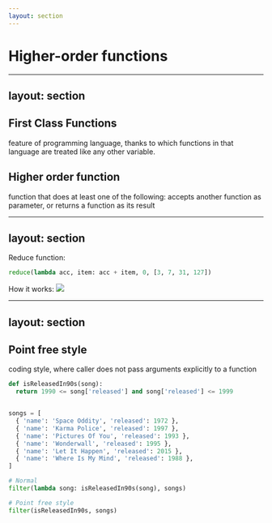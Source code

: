 ```yaml
---
layout: section
---
```


# Higher-order functions

---
layout: section
---

<v-click>

## First Class Functions 

feature of programming language, thanks to which functions in that language are treated like any other variable.

</v-click>

<div class="my-25"></div>

<v-click>

## Higher order function

function that does at least one of the following: accepts another function as parameter, or returns a function as its result

</v-click>


---
layout: section
---

<div class="text-left">
<v-clicks>
<div>
Reduce function:
<div class="grid gap-4 grid-cols-1">

```python
reduce(lambda acc, item: acc + item, 0, [3, 7, 31, 127])
```

</div>
</div>
<div>

How it works:
<img  class="pt-2" src="/assets/reduce.gif"/>

</div>
</v-clicks>
</div>

---
layout: section
---

<v-click>

## Point free style 

coding style, where caller does not pass arguments explicitly to a function

</v-click>
<v-click>
<div class="grid gap-4 grid-cols-1">

```python
def isReleasedIn90s(song):
  return 1990 <= song['released'] and song['released'] <= 1999


songs = [
  { 'name': 'Space Oddity', 'released': 1972 },
  { 'name': 'Karma Police', 'released': 1997 },
  { 'name': 'Pictures Of You', 'released': 1993 },
  { 'name': 'Wonderwall', 'released': 1995 },
  { 'name': 'Let It Happen', 'released': 2015 },
  { 'name': 'Where Is My Mind', 'released': 1988 },
]

# Normal
filter(lambda song: isReleasedIn90s(song), songs)

# Point free style
filter(isReleasedIn90s, songs)
```
</div>
</v-click>
